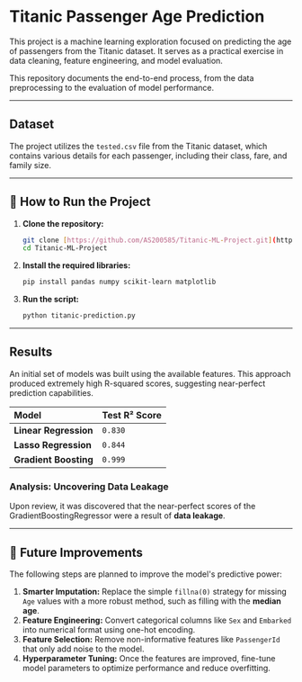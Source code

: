 # Titanic Passenger Age Prediction

This project is a machine learning exploration focused on predicting the age of passengers from the Titanic dataset. It serves as a practical exercise in data cleaning, feature engineering, and model evaluation.

This repository documents the end-to-end process, from the data preprocessing to the evaluation of model performance.

---

## Dataset

The project utilizes the `tested.csv` file from the Titanic dataset, which contains various details for each passenger, including their class, fare, and family size.

---

## 🔧 How to Run the Project

1.  **Clone the repository:**
    ```bash
    git clone [https://github.com/AS200585/Titanic-ML-Project.git](https://github.com/AS200585/Titanic-ML-Project.git)
    cd Titanic-ML-Project
    ```

2.  **Install the required libraries:**
    ```bash
    pip install pandas numpy scikit-learn matplotlib
    ```

3.  **Run the script:**
    ```bash
    python titanic-prediction.py
    ```

---

## Results

An initial set of models was built using the available features. This approach produced extremely high R-squared scores, suggesting near-perfect prediction capabilities.

| Model | Test R² Score |
| :--- | :--- |
| **Linear Regression** | `0.830` |
| **Lasso Regression** | `0.844` |
| **Gradient Boosting** | `0.999` |

### Analysis: Uncovering Data Leakage

Upon review, it was discovered that the near-perfect scores of the GradientBoostingRegressor were a result of **data leakage**. 

---

## 🚀 Future Improvements

The following steps are planned to improve the model's predictive power:

1.  **Smarter Imputation:** Replace the simple `fillna(0)` strategy for missing `Age` values with a more robust method, such as filling with the **median age**.
2.  **Feature Engineering:** Convert categorical columns like `Sex` and `Embarked` into numerical format using one-hot encoding.
3.  **Feature Selection:** Remove non-informative features like `PassengerId` that only add noise to the model.
4.  **Hyperparameter Tuning:** Once the features are improved, fine-tune model parameters to optimize performance and reduce overfitting.
